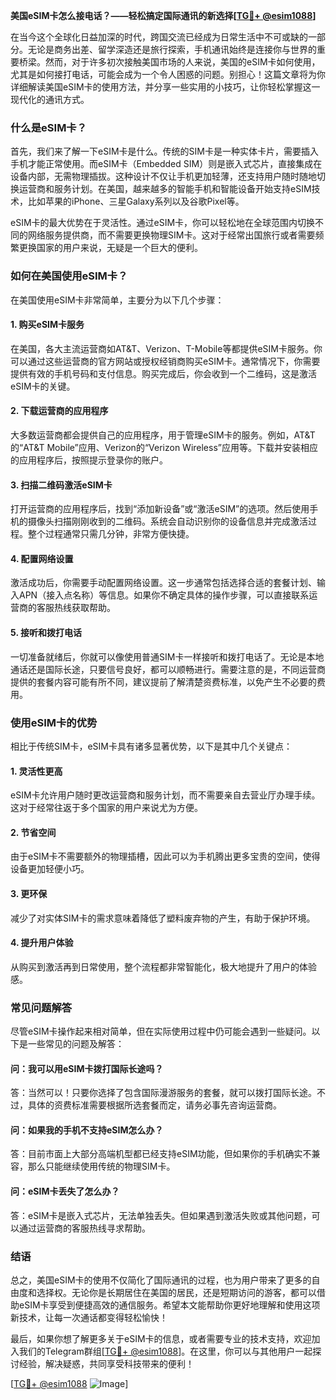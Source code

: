 **美国eSIM卡怎么接电话？——轻松搞定国际通讯的新选择[[TG💪+ @esim1088](https://t.me/s/esim1088)]**

在当今这个全球化日益加深的时代，跨国交流已经成为日常生活中不可或缺的一部分。无论是商务出差、留学深造还是旅行探索，手机通讯始终是连接你与世界的重要桥梁。然而，对于许多初次接触美国市场的人来说，美国的eSIM卡如何使用，尤其是如何接打电话，可能会成为一个令人困惑的问题。别担心！这篇文章将为你详细解读美国eSIM卡的使用方法，并分享一些实用的小技巧，让你轻松掌握这一现代化的通讯方式。

### **什么是eSIM卡？**

首先，我们来了解一下eSIM卡是什么。传统的SIM卡是一种实体卡片，需要插入手机才能正常使用。而eSIM卡（Embedded SIM）则是嵌入式芯片，直接集成在设备内部，无需物理插拔。这种设计不仅让手机更加轻薄，还支持用户随时随地切换运营商和服务计划。在美国，越来越多的智能手机和智能设备开始支持eSIM技术，比如苹果的iPhone、三星Galaxy系列以及谷歌Pixel等。

eSIM卡的最大优势在于灵活性。通过eSIM卡，你可以轻松地在全球范围内切换不同的网络服务提供商，而不需要更换物理SIM卡。这对于经常出国旅行或者需要频繁更换国家的用户来说，无疑是一个巨大的便利。

### **如何在美国使用eSIM卡？**

在美国使用eSIM卡非常简单，主要分为以下几个步骤：

#### **1. 购买eSIM卡服务**
在美国，各大主流运营商如AT&T、Verizon、T-Mobile等都提供eSIM卡服务。你可以通过这些运营商的官方网站或授权经销商购买eSIM卡。通常情况下，你需要提供有效的手机号码和支付信息。购买完成后，你会收到一个二维码，这是激活eSIM卡的关键。

#### **2. 下载运营商的应用程序**
大多数运营商都会提供自己的应用程序，用于管理eSIM卡的服务。例如，AT&T的“AT&T Mobile”应用、Verizon的“Verizon Wireless”应用等。下载并安装相应的应用程序后，按照提示登录你的账户。

#### **3. 扫描二维码激活eSIM卡**
打开运营商的应用程序后，找到“添加新设备”或“激活eSIM”的选项。然后使用手机的摄像头扫描刚刚收到的二维码。系统会自动识别你的设备信息并完成激活过程。整个过程通常只需几分钟，非常方便快捷。

#### **4. 配置网络设置**
激活成功后，你需要手动配置网络设置。这一步通常包括选择合适的套餐计划、输入APN（接入点名称）等信息。如果你不确定具体的操作步骤，可以直接联系运营商的客服热线获取帮助。

#### **5. 接听和拨打电话**
一切准备就绪后，你就可以像使用普通SIM卡一样接听和拨打电话了。无论是本地通话还是国际长途，只要信号良好，都可以顺畅进行。需要注意的是，不同运营商提供的套餐内容可能有所不同，建议提前了解清楚资费标准，以免产生不必要的费用。

### **使用eSIM卡的优势**

相比于传统SIM卡，eSIM卡具有诸多显著优势，以下是其中几个关键点：

#### **1. 灵活性更高**
eSIM卡允许用户随时更改运营商和服务计划，而不需要亲自去营业厅办理手续。这对于经常往返于多个国家的用户来说尤为方便。

#### **2. 节省空间**
由于eSIM卡不需要额外的物理插槽，因此可以为手机腾出更多宝贵的空间，使得设备更加轻便小巧。

#### **3. 更环保**
减少了对实体SIM卡的需求意味着降低了塑料废弃物的产生，有助于保护环境。

#### **4. 提升用户体验**
从购买到激活再到日常使用，整个流程都非常智能化，极大地提升了用户的体验感。

### **常见问题解答**

尽管eSIM卡操作起来相对简单，但在实际使用过程中仍可能会遇到一些疑问。以下是一些常见的问题及解答：

#### **问：我可以用eSIM卡拨打国际长途吗？**
答：当然可以！只要你选择了包含国际漫游服务的套餐，就可以拨打国际长途。不过，具体的资费标准需要根据所选套餐而定，请务必事先咨询运营商。

#### **问：如果我的手机不支持eSIM怎么办？**
答：目前市面上大部分高端机型都已经支持eSIM功能，但如果你的手机确实不兼容，那么只能继续使用传统的物理SIM卡。

#### **问：eSIM卡丢失了怎么办？**
答：eSIM卡是嵌入式芯片，无法单独丢失。但如果遇到激活失败或其他问题，可以通过运营商的客服热线寻求帮助。

### **结语**

总之，美国eSIM卡的使用不仅简化了国际通讯的过程，也为用户带来了更多的自由度和选择权。无论你是长期居住在美国的居民，还是短期访问的游客，都可以借助eSIM卡享受到便捷高效的通信服务。希望本文能帮助你更好地理解和使用这项新技术，让每一次通话都变得轻松愉快！

最后，如果你想了解更多关于eSIM卡的信息，或者需要专业的技术支持，欢迎加入我们的Telegram群组[[TG💪+ @esim1088](https://t.me/s/esim1088)]。在这里，你可以与其他用户一起探讨经验，解决疑惑，共同享受科技带来的便利！

[[TG💪+ @esim1088](https://t.me/s/esim1088) ![Image](https://i.postimg.cc/4NQfJmqS/Snipaste-2025-05-13-00-14-12.png)]